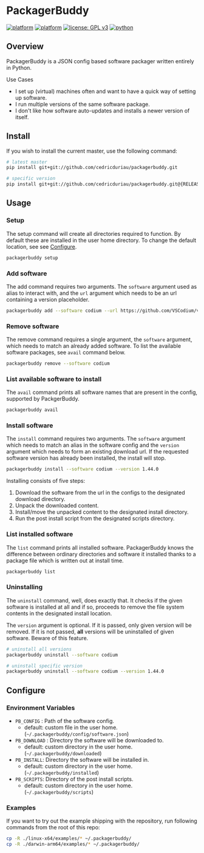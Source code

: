 # PackagerBuddy
[![platform](https://img.shields.io/badge/platform-linux--x64-lightgrey.svg)](https://img.shields.io/badge/platform-linux--x64-lightgrey.svg)
[![platform](https://img.shields.io/badge/platform-darwin--arm64-lightgrey.svg)](https://img.shields.io/badge/platform-darwin--arm64-lightgrey.svg)
[![license: GPL v3](https://img.shields.io/badge/license-GPLv3-blue.svg)](https://www.gnu.org/licenses/gpl-3.0)
[![python](https://img.shields.io/badge/Python-3.8+-blue.svg)](https://img.shields.io/badge/Python-3.8+-blue.svg)

## Overview

PackagerBuddy is a JSON config based software packager written entirely in Python.

Use Cases

- I set up (virtual) machines often and want to have a quick way of setting up software.
- I run multiple versions of the same software package.
- I don't like how software auto-updates and installs a newer version 
of itself.

## Install

If you wish to install the current master, use the following command:

```sh
# latest master
pip install git+git://github.com/cedricduriau/packagerbuddy.git

# specific version
pip install git+git://github.com/cedricduriau/packagerbuddy.git@{RELEASE}
```

## Usage

### Setup

The setup command will create all directories required to function. By default these are installed in the user home directory. To change the default location, see see [Configure](##Configure).

```sh
packagerbuddy setup
```


### Add software
The add command requires two arguments. The `software` argument used as alias to interact with, and the `url` argument which needs to be an url containing a version placeholder.

```sh
packagerbuddy add --software codium --url https://github.com/VSCodium/vscodium/releases/download/{version}/VSCodium-linux-x64-{version}.tar.gz
```

### Remove software

The remove command requires a single argument, the `software` argument, which needs to match an already added software. To list the available software packages, see `avail` command below.

```sh
packagerbuddy remove --software codium
```

### List available software to install
The `avail` command prints all software names that are present in the config, supported by PackgerBuddy.

```sh
packagerbuddy avail
```

### Install software
The `install` command requires two arguments. The `software` argument which needs to match an alias in the software config and the `version` argument which needs to form an existing download url. If the requested software version has already been installed, the install will stop.

```sh
packagerbuddy install --software codium --version 1.44.0
```

Installing consists of five steps:

1. Download the software from the url in the configs to the designated download directory.
2. Unpack the downloaded content.
3. Install/move the unpacked content to the designated install directory.
4. Run the post install script from the designated scripts directory.

### List installed software
The `list` command prints all installed software. PackagerBuddy knows the difference between ordinary directories and software it installed thanks to a package file which is written out at install time.

```sh
packagerbuddy list
```

### Uninstalling
The `uninstall` command, well, does exactly that. It checks if the given software is installed at all and if so, proceeds to remove the file system contents in the designated install location.

The `version` argument is optional. If it is passed, only given version will be removed. If it is not passed, **all** versions will be uninstalled of given software. Beware of this feature.

```sh
# uninstall all versions
packagerbuddy uninstall --software codium

# uninstall specific version
packagerbuddy uninstall --software codium --version 1.44.0
```

## Configure

### Environment Variables

* `PB_CONFIG` : Path of the software config.
  * default: custom file in the user home. (`~/.packagerbuddy/config/software.json`)
* `PB_DOWNLOAD` : Directory the software will be downloaded to.
  * default: custom directory in the user home. (`~/.packagerbuddy/downloaded`)
* `PB_INSTALL`: Directory the software will be installed in.
  * default: custom directory in the user home. (`~/.packagerbuddy/installed`)
* `PB_SCRIPTS`: Directory of the post install scripts.
  * default: custom directory in the user home. (`~/.packagerbuddy/scripts`)

### Examples

If you want to try out the example shipping with the repository, run following commands from the root of this repo:

```sh
cp -R ./linux-x64/examples/* ~/.packagerbuddy/
cp -R ./darwin-arm64/examples/* ~/.packagerbuddy/
```
